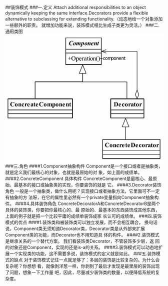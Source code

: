 ##装饰模式
###一.定义
Attach additional
responsibilities to an object dynamically keeping the same interface.Decorators provide a flexible
alternative to subclassing for extending functionality.（动态地给一个对象添加一些额外的职责。
就增加功能来说，装饰模式相比生成子类更为灵活。）
###二.通用类图
![](.readMe_images/adb6337d.png)
###三.角色
####1.Component抽象构件
Component是一个接口或者是抽象类，就是定义我们最核心的对象，也就是最原始的对
象，如上面的成绩单。
####2.ConcreteComponent 具体构件
ConcreteComponent是最核心、最原始、最基本的接口或抽象类的实现，你要装饰的就是
它。
####3.Decorator装饰角色
一般是一个抽象类，做什么用呢？实现接口或者抽象方法，它里面可不一定有抽象的方
法呀，在它的属性里必然有一个private变量指向Component抽象构件。
####4.具体装饰角色
ConcreteDecoratorA和ConcreteDecoratorB是两个具体的装饰类，你要把你最核心的、最
原始的、最基本的东西装饰成其他东西，上面的例子就是把一个比较平庸的成绩单装饰成家
长认可的成绩单。
###四.装饰模式的优点
####1.装饰类和被装饰类可以独立发展，而不会相互耦合。
换句话说，Component类无须知道Decorator类，Decorator类是从外部来扩展Component类的功能，而Decorator也不用知道具
体的构件。
####2.装饰模式是继承关系的一个替代方案。
我们看装饰类Decorator，不管装饰多少层，返
回的对象还是Component，实现的还是is-a的关系。
####3.装饰模式可以动态地扩展一个实现类的功能，这不需要多说，装饰模式的定义就是如此。
###五.装饰模式的缺点
对于装饰模式记住一点就足够了：多层的装饰是比较复杂的。为什么会复杂呢？你想想
看，就像剥洋葱一样，你剥到了最后才发现是最里层的装饰出现了问题，想象一下工作量
吧，因此，尽量减少装饰类的数量，以便降低系统的复杂度。
